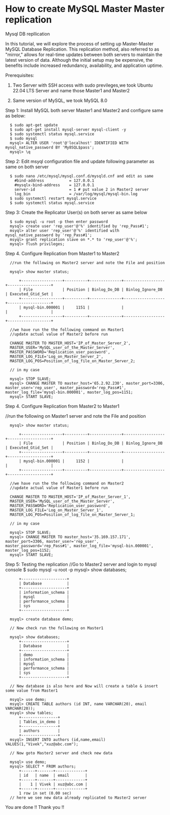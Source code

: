 # How to create MySQL Master Master replication
Mysql DB repllication


 In this tutorial, we will explore the process of setting up Master-Master MySQL Database Replication. This replication method,
also referred to as "mirror," allows for real-time updates between both servers to maintain the latest version of data.
Although the initial setup may be expensive, the benefits include increased redundancy, availability, and application uptime.


Prerequisites:
1. Two Server with SSH access with sudo previleges,we took Ubuntu 22.04 LTS Server and name those Master1 and Master2
  
2. Same version of MySQL, we took MySQL 8.0

Step 1: Install MySQL both server Master1 and Master2 and configure same as below:

      $ sudo apt-get update
      $ sudo apt-get install mysql-server mysql-client -y
      $ sudo systemctl status mysql.service
      $ sudo mysql
      mysql> ALTER USER 'root'@'localhost' IDENTIFIED WITH mysql_native_password BY 'My8SQL$pass';
      mysql> \q
      
      
      
Step 2: Edit msyql configuration file and update following parameter as same on both server 
      
      $ sudo nano /etc/mysql/mysql.conf.d/mysqld.cnf and edit as same
        #bind-address           = 127.0.0.1
        #mysqlx-bind-address    = 127.0.0.1
        server-id               = 1 # put value 2 in Master2 server
        log_bin                 = /var/log/mysql/mysql-bin.log
      $ sudo systemctl restart mysql.service
      $ sudo systemctl status mysql.service
      
      
Step 3: Create the Replicator User(s) on both server as same below
      
      $ sudo mysql -u root -p then enter password
      mysql> create user 'rep_user'@'%' identified by 'rep_Pass#1';
      msyql> alter user 'rep_user'@'%' identified with mysql_native_password by 'rep_Pass#1';
      msyql> grant replication slave on *.* to 'rep_user'@'%';
      mysql> flush privileges;

Step 4. Configure Replication from Master1 to Master2

      //run the following on Master2 server and note the File and position
      
      mysql> show master status;
      
          +------------------+----------+--------------+------------------+-------------------+
          | File             | Position | Binlog_Do_DB | Binlog_Ignore_DB | Executed_Gtid_Set |
          +------------------+----------+--------------+------------------+-------------------+
          | mysql-bin.000001 |     1151 |              |                  |                   |
          +------------------+----------+--------------+------------------+-------------------+
      
      //we have run the the following command on Master1
      //update actual value of Master2 before run
      
      CHANGE MASTER TO MASTER_HOST='IP_of_Master_Server_2',
      MASTER_USER='MySQL_user_of_the_Master_Server',
      MASTER_PASSWORD='Replication_user_password',
      MASTER_LOG_FILE='Log_on_Master_Server_2',
      MASTER_LOG_POS=Position_of_log_file_on_Master_Server_2;
      
      // in my case
      
      mysql> STOP SLAVE;
      mysql> CHANGE MASTER TO master_host='65.2.92.230', master_port=3306, master_user='rep_user', master_password='rep_Pass#1', master_log_file='mysql-bin.000001', master_log_pos=1151;
      mysql> START SLAVE;

      
Step 4. Configure Replication from Master2 to Master1     
      
//run the following on Master1 server and note the File and position
      
      mysql> show master status;
      
          +------------------+----------+--------------+------------------+-------------------+
          | File             | Position | Binlog_Do_DB | Binlog_Ignore_DB | Executed_Gtid_Set |
          +------------------+----------+--------------+------------------+-------------------+
          | mysql-bin.000001 |     1152 |              |                  |                   |
          +------------------+----------+--------------+------------------+-------------------+
      
      //we have run the the following command on Master2
      //update actual value of Master1 before run
      
      CHANGE MASTER TO MASTER_HOST='IP_of_Master_Server_1',
      MASTER_USER='MySQL_user_of_the_Master_Server',
      MASTER_PASSWORD='Replication_user_password',
      MASTER_LOG_FILE='Log_on_Master_Server_1',
      MASTER_LOG_POS=Position_of_log_file_on_Master_Server_1;
      
      // in my case
      
      mysql> STOP SLAVE;
      mysql> CHANGE MASTER TO master_host='35.169.157.171', master_port=3306, master_user='rep_user', master_password='rep_Pass#1', master_log_file='mysql-bin.000001', master_log_pos=1152;
      mysql> START SLAVE;
      
Step 5: Testing the replication
      //Go to Master2 server and login to mysql console 
      $ sudo mysql -u root -p
      mysql> show databases;
      
          +--------------------+
          | Database           |
          +--------------------+
          | information_schema |
          | mysql              |
          | performance_schema |
          | sys                |
          +--------------------+
      
      msyql> create database demo;
      
      // Now check run the following on Master1
      
      mysql> show databases;
          +--------------------+
          | Database           |
          +--------------------+
          | demo               |
          | information_schema |
          | mysql              |
          | performance_schema |
          | sys                |
          +--------------------+
      
      // New database is also here and Now will create a table & insert some value from Master1
      
      msyql> use demo;
      msyql> CREATE TABLE authors (id INT, name VARCHAR(20), email VARCHAR(20));
      msyql> show tables;
          +----------------+
          | Tables_in_demo |
          +----------------+
          | authors        |
          +----------------+
      msyql> INSERT INTO authors (id,name,email) VALUES(1,"Vivek","xuz@abc.com");
      
      // Now goto Master2 server and check new data
      
      mysql> use demo;
      mysql> SELECT * FROM authors;
          +------+-------+-------------+
          | id   | name  | email       |
          +------+-------+-------------+
          |    1 | Vivek | xuz@abc.com |
          +------+-------+-------------+
          1 row in set (0.00 sec)
      // here we see new data already replicated to Master2 server


You are done !! Thank you !!
